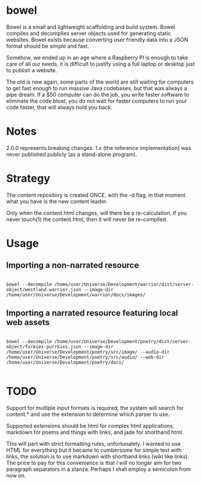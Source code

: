 # bowel
Bowel is a small and lightweight scaffolding and build system.
Bowel compiles and decompiles server objects used for generating static websites.
Bowel exists because converting user friendly data into a JSON format should be simple and fast.

Somehow, we ended up in an age where a Raspberry PI is enough to take care of all our needs,
it is difficult to justify using a full laptop or desktop just to publish a website.

The old is new again, some parts of the world are still waiting for computers to get fast enough to run massive Java codebases, but that was always a pipe dream.
If a $50 computer can do the job, you write faster software to eliminate the code bloat, you do not wait for faster computers to run your code faster, that will always hold you back.

# Notes

2.0.0 represents breaking changes.
1.x (the reference implementation) was never published publicly (as a stand-alone program).

# Strategy

The content repository is created ONCE, with the -d flag,
in that moment what you have is the new content leader.

Only when the content.html changes, will there be a re-calculation,
if you never touch(1) the content.html, then it will never be re-compiled.

# Usage

## Importing a non-narrated resource

```shell

bowel --decompile /home/user/Universe/Development/warrior/dist/server-object/westland-warrior.json --image-dir /home/user/Universe/Development/warrior/docs/images/

```

## Importing a narrated resource featuring local web assets

```shell

bowel --decompile /home/user/Universe/Development/poetry/dist/server-object/furkies-purrkies.json --image-dir /home/user/Universe/Development/poetry/src/image/ --audio-dir /home/user/Universe/Development/poetry/src/audio/ --web-dir /home/user/Universe/Development/poetry/docs/


```

# TODO

Support for multiple input formats is required, the system will search for content.* and use the extension to determine which parser to use.

Supported extensions should be html for complex html applications, markdown for poems and things with links, and jade for shorthand html.

This will part with strict formatting rules, unfortunately. I wanted to use HTML for everything but it became to cumbersome for simple text with links, the solution is to use markdown with shorthand links (wiki like links). The price to pay for this convenience is that I will no longer aim for two paragraph separators in a stanza. Perhaps I shall employ a semicolon from now on.
